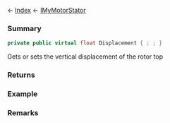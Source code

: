 ← [Index](Api-Index) ← [IMyMotorStator](Sandbox.ModAPI.Ingame.IMyMotorStator)

### Summary

```csharp
private public virtual float Displacement { ; ; }
```

Gets or sets the vertical displacement of the rotor top

### Returns

### Example

### Remarks

